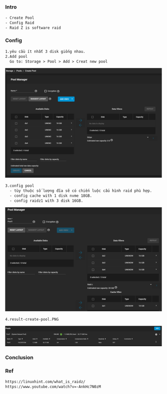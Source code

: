 
### Intro
    - Create Pool    
    - Config Raid
    - Raid Z is software raid

### Config
    1.yêu cầu ít nhất 3 disk giống nhau.
    2.Add pool
      Go to: Storage > Pool > Add > Creat new pool
   <p align="center"><img src="https://github.com/hieunt84/play-truenas/blob/master/images/add-pool.PNG" /></p>
 
    3.config pool
      - tùy thuộc số lượng đĩa sẽ có chiến luộc cấu hình raid phù hợp.
      - config cache with 1 disk nvme 18GB.
      - config raidz1 with 3 disk 16GB.
   <p align="center"><img src="https://github.com/hieunt84/play-truenas/blob/master/images/config-pool.PNG" /></p>

    4.result-create-pool.PNG
   <p align="center"><img src="https://github.com/hieunt84/play-truenas/blob/master/images/result-create-pool.PNG" /></p>
  
### Conclusion

### Ref
    https://linuxhint.com/what_is_raidz/
    https://www.youtube.com/watch?v=-AnkHc7N0zM

   